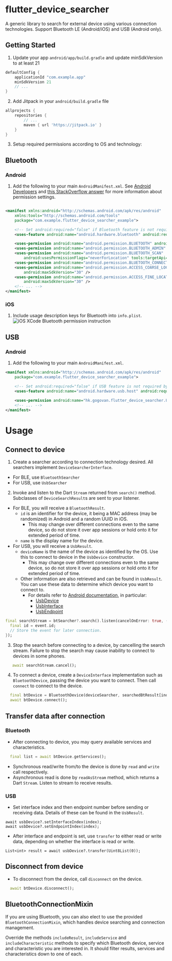 # flutter_device_searcher

A generic library to search for external device using various connection technologies. Support Bluetooth LE (Android/iOS) and USB (Android only).

## Getting Started

1. Update your app `android/app/build.gradle` and update minSdkVersion to at least 21
```groovy
defaultConfig {
    applicationId "com.example.app"
    minSdkVersion 21
    // ...
}
```
2. Add Jitpack in your `android/build.gradle` file
```groovy
allprojects {
    repositories {
        // ...
        maven { url 'https://jitpack.io' }
    }
}
```
3. Setup required permissions according to OS and technology:

## Bluetooth
### Android

1. Add the following to your main `AndroidManifest.xml`.
   See [Android Developers](https://developer.android.com/guide/topics/connectivity/bluetooth/permissions)
   and [this StackOverflow answer](https://stackoverflow.com/a/70793272)
   for more information about permission settings.

```xml

<manifest xmlns:android="http://schemas.android.com/apk/res/android"
    xmlns:tools="http://schemas.android.com/tools"
    package="com.example.flutter_device_searcher_example">

    <!-- Set android:required="false" if Bluetooth feature is not required by your app.-->
    <uses-feature android:name="android.hardware.bluetooth" android:required="true" />

    <uses-permission android:name="android.permission.BLUETOOTH" android:maxSdkVersion="30" />
    <uses-permission android:name="android.permission.BLUETOOTH_ADMIN" android:maxSdkVersion="30" />
    <uses-permission android:name="android.permission.BLUETOOTH_SCAN"
        android:usesPermissionFlags="neverForLocation" tools:targetApi="s" />
    <uses-permission android:name="android.permission.BLUETOOTH_CONNECT" />
    <uses-permission android:name="android.permission.ACCESS_COARSE_LOCATION"
        android:maxSdkVersion="30" />
    <uses-permission android:name="android.permission.ACCESS_FINE_LOCATION"
        android:maxSdkVersion="30" />
    <!-- ... -->
</manifest>
```

### iOS

1. Include usage description keys for Bluetooth into `info.plist`.
   ![iOS XCode Bluetooth permission instruction](README_img/ios-bluetooth-perm.png)

## USB
### Android

1. Add the following to your main `AndroidManifest.xml`.

```xml
<manifest xmlns:android="http://schemas.android.com/apk/res/android"
    package="com.example.flutter_device_searcher_example">

    <!-- Set android:required="false" if USB feature is not required by your app.-->
    <uses-feature android:name="android.hardware.usb.host" android:required="true" />
    
    <uses-permission android:name="hk.gogovan.flutter_device_searcher.USB_PERMISSION" />
    <!-- ... -->
</manifest>
```

# Usage

## Connect to device
1. Create a searcher according to connection technology desired. All searchers implement `DeviceSearcherInterface`.
  - For BLE, use `BluetoothSearcher`
  - For USB, use `UsbSearcher`
2. Invoke and listen to the Dart `Stream` returned from `search()` method. Subclasses of `DeviceSearchResult`s are sent to your listener.
  - For BLE, you will receive a `BluetoothResult`. 
    - `id` is an identifier for the device, it being a MAC address (may be randomized) in Android and a random UUID in iOS.
      - This may change over different connections even to the same device, so do not store it over app sessions or hold onto it for extended period of time.
    - `name` is the display name for the device.
  - For USB, you will receive a `UsbResult`.
    - `deviceName` is the name of the device as identified by the OS. Use this to connect to device in the `UsbDevice` constructor.
      - This may change over different connections even to the same device, so do not store it over app sessions or hold onto it for extended period of time.
    - Other information are also retrieved and can be found in `UsbResult`. You can use these data to determine which device you want to connect to.
      - For details refer to [Android documentation](https://developer.android.com/develop/connectivity/usb), in particular:
        - [UsbDevice](https://developer.android.com/reference/android/hardware/usb/UsbDevice)
        - [UsbInterface](https://developer.android.com/reference/android/hardware/usb/UsbInterface)
        - [UsbEndpoint](https://developer.android.com/reference/android/hardware/usb/UsbEndpoint)
```dart
final searchStream = btSearcher?.search().listen(cancelOnError: true, (event) {
  final id = event.id;
  // Store the event for later connection.
});
```
3. Stop the search before connecting to a device, by cancelling the search stream. Failure to stop the search may cause inability to connect to devices in some phones.
```dart
   await searchStream.cancel();
```
4. To connect a device, create a `DeviceInterface` implementation such as `BluetoothDevice`, passing the device you want to connect. Then call `connect` to connect to the device.
```dart
  final btDevice = BluetoothDevice(deviceSearcher, searchedBtResult[index]);
  await btDevice.connect();
```

## Transfer data after connection
### Bluetooth
- After connecting to device, you may query available services and characteristics.
```dart
  final list = await btDevice.getServices();
```
- Synchronous read/write from/to the device is done by `read` and `write` call respectively.
- Asynchronous read is done by `readAsStream` method, which returns a Dart `Stream`. Listen to stream to receive results.

### USB
- Set interface index and then endpoint number before sending or receiving data. Details of these can be found in the `UsbResult`.
```
await usbDevice?.setInterfaceIndex(index);
await usbDevice?.setEndpointIndex(index);
```
- After interface and endpoint is set, use `transfer` to either read or write data, depending on whether the interface is read or write.
```
List<int> result = await usbDevice?.transfer(Uint8List(0));
```

## Disconnect from device
- To disconnect from the device, call `disconnect` on the device.
```dart
  await btDevice.disconnect();
```

## BluetoothConnectionMixin

If you are using Bluetooth, you can also elect to use the provided `BluetoothConnectionMixin`, which handles device searching and connection management.

Override the methods `includeResult`, `includeService` and `includeCharacteristic` methods to specify which Bluetooth device, service and characteristic you are interested in. It should filter results, services and characteristics down to one of each.

